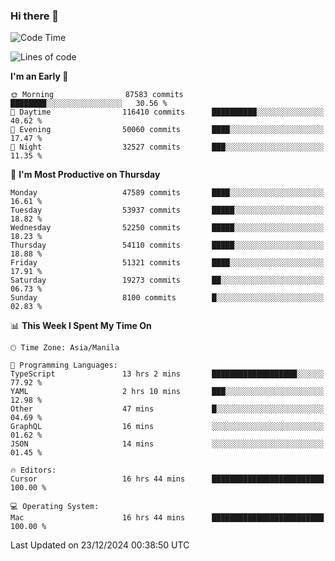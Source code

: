 ### Hi there 👋

<!--START_SECTION:waka-->
![Code Time](http://img.shields.io/badge/Code%20Time-5%2C762%20hrs%2042%20mins-blue)

![Lines of code](https://img.shields.io/badge/From%20Hello%20World%20I%27ve%20Written-113.4%20million%20lines%20of%20code-blue)

**I'm an Early 🐤** 

```text
🌞 Morning                87583 commits       ████████░░░░░░░░░░░░░░░░░   30.56 % 
🌆 Daytime                116410 commits      ██████████░░░░░░░░░░░░░░░   40.62 % 
🌃 Evening                50060 commits       ████░░░░░░░░░░░░░░░░░░░░░   17.47 % 
🌙 Night                  32527 commits       ███░░░░░░░░░░░░░░░░░░░░░░   11.35 % 
```
📅 **I'm Most Productive on Thursday** 

```text
Monday                   47589 commits       ████░░░░░░░░░░░░░░░░░░░░░   16.61 % 
Tuesday                  53937 commits       █████░░░░░░░░░░░░░░░░░░░░   18.82 % 
Wednesday                52250 commits       █████░░░░░░░░░░░░░░░░░░░░   18.23 % 
Thursday                 54110 commits       █████░░░░░░░░░░░░░░░░░░░░   18.88 % 
Friday                   51321 commits       ████░░░░░░░░░░░░░░░░░░░░░   17.91 % 
Saturday                 19273 commits       ██░░░░░░░░░░░░░░░░░░░░░░░   06.73 % 
Sunday                   8100 commits        █░░░░░░░░░░░░░░░░░░░░░░░░   02.83 % 
```


📊 **This Week I Spent My Time On** 

```text
🕑︎ Time Zone: Asia/Manila

💬 Programming Languages: 
TypeScript               13 hrs 2 mins       ███████████████████░░░░░░   77.92 % 
YAML                     2 hrs 10 mins       ███░░░░░░░░░░░░░░░░░░░░░░   12.98 % 
Other                    47 mins             █░░░░░░░░░░░░░░░░░░░░░░░░   04.69 % 
GraphQL                  16 mins             ░░░░░░░░░░░░░░░░░░░░░░░░░   01.62 % 
JSON                     14 mins             ░░░░░░░░░░░░░░░░░░░░░░░░░   01.45 % 

🔥 Editors: 
Cursor                   16 hrs 44 mins      █████████████████████████   100.00 % 

💻 Operating System: 
Mac                      16 hrs 44 mins      █████████████████████████   100.00 % 
```


 Last Updated on 23/12/2024 00:38:50 UTC
<!--END_SECTION:waka-->


<!--
**rad182/rad182** is a ✨ _special_ ✨ repository because its `README.md` (this file) appears on your GitHub profile.

Here are some ideas to get you started:

- 🔭 I’m currently working on ...
- 🌱 I’m currently learning ...
- 👯 I’m looking to collaborate on ...
- 🤔 I’m looking for help with ...
- 💬 Ask me about ...
- 📫 How to reach me: ...
- 😄 Pronouns: ...
- ⚡ Fun fact: ...
-->
